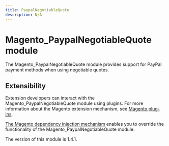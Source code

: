 ```yaml
---
title: PaypalNegotiableQuote
description: N/A
---
```


# Magento_PaypalNegotiableQuote module

The Magento_PaypalNegotiableQuote module provides support for PayPal payment methods when using negotiable quotes.

## Extensibility

Extension developers can interact with the Magento_PaypalNegotiableQuote module using plugins. For more information about the Magento extension mechanism, see [Magento plug-ins](https://developer.adobe.com/commerce/php/development/components/plugins/).

[The Magento dependency injection mechanism](https://developer.adobe.com/commerce/php/development/components/dependency-injection/) enables you to override the functionality of the Magento_PaypalNegotiableQuote module.

<InlineAlert slots="text" />
The version of this module is 1.4.1.
